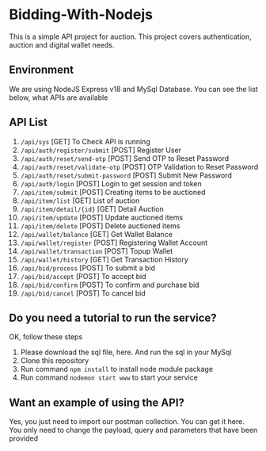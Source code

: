 # Bidding-With-Nodejs
This is a simple API project for auction. This project covers authentication, auction and digital wallet needs.

## Environment
We are using NodeJS Express v18 and MySql Database.
You can see the list below, what APIs are available

## API List
1. `/api/sys` [GET] To Check API is running 
2. `/api/auth/register/submit` [POST] Register User 
3. `/api/auth/reset/send-otp` [POST] Send OTP to Reset Password
4. `/api/auth/reset/validate-otp` [POST] OTP Validation to Reset Password
5. `/api/auth/reset/submit-password` [POST] Submit New Password
6. `/api/auth/login` [POST] Login to get session and token
7. `/api/item/submit` [POST] Creating items to be auctioned
8. `/api/item/list` [GET] List of auction
9. `/api/item/detail/{id}` [GET] Detail Auction
10. `/api/item/update` [POST] Update auctioned items
11. `/api/item/delete` [POST] Delete auctioned items
12. `/api/wallet/balance` [GET] Get Wallet Balance
13. `/api/wallet/register` [POST] Registering Wallet Account
14. `/api/wallet/transaction` [POST] Topup Wallet
15. `/api/wallet/history` [GET] Get Transaction History
16. `/api/bid/process` [POST] To submit a bid
17. `/api/bid/accept` [POST] To accept bid
18. `/api/bid/confirm` [POST] To confirm and purchase bid
19. `/api/bid/cancel` [POST] To cancel bid


## Do you need a tutorial to run the service?
OK, follow these steps
1. Please download the sql file, here. And run the sql in your MySql
2. Clone this repository
3. Run command `npm install` to install node module package
3. Run command `nodemon start www` to start your service

## Want an example of using the API?
Yes, you just need to import our postman collection. You can get it here.
You only need to change the payload, query and parameters that have been provided